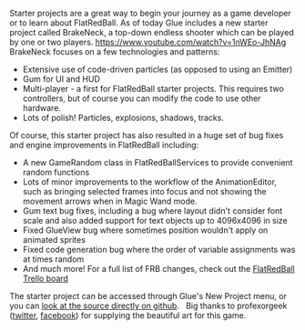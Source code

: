 Starter projects are a great way to begin your journey as a game developer or to learn about FlatRedBall. As of today Glue includes a new starter project called BrakeNeck, a top-down endless shooter which can be played by one or two players. https://www.youtube.com/watch?v=1nWEo-JhNAg BrakeNeck focuses on a few technologies and patterns:

-   Extensive use of code-driven particles (as opposed to using an Emitter)
-   Gum for UI and HUD
-   Multi-player - a first for FlatRedBall starter projects. This requires two controllers, but of course you can modify the code to use other hardware.
-   Lots of polish! Particles, explosions, shadows, tracks.

Of course, this starter project has also resulted in a huge set of bug fixes and engine improvements in FlatRedBall including:

-   A new GameRandom class in FlatRedBallServices to provide convenient random functions
-   Lots of minor improvements to the workflow of the AnimationEditor, such as bringing selected frames into focus and not showing the movement arrows when in Magic Wand mode.
-   Gum text bug fixes, including a bug where layout didn't consider font scale and also added support for text objects up to 4096x4096 in size
-   Fixed GlueView bug where sometimes position wouldn't apply on animated sprites
-   Fixed code generation bug where the order of variable assignments was at times random
-   And much more! For a full list of FRB changes, check out the [FlatRedBall Trello board](https://trello.com/b/lc6VzEDl/flatredball-engine-and-tools)

The starter project can be accessed through Glue's New Project menu, or you can [look at the source directly on github](https://github.com/vchelaru/BrakeNeck).   Big thanks to profexorgeek ([twitter](https://twitter.com/profexorgeek), [facebook](https://www.facebook.com/justin.d.johnson)) for supplying the beautiful art for this game.
